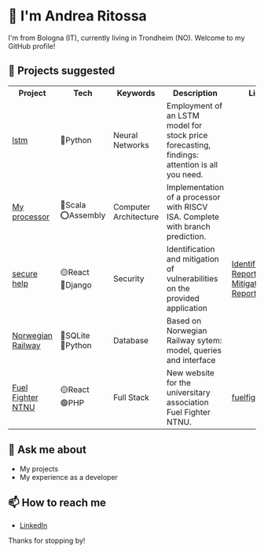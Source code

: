 # 👋 I'm Andrea Ritossa 

I'm from Bologna (IT), currently living in Trondheim (NO). Welcome to my GitHub profile!

## 🔭 Projects suggested 

<table>
  <tr>
    <th>Project</th>
    <th>Tech</th>
    <th>Keywords</th>
    <th>Description</th>
    <th>Link</th>
  </tr>
  <tr>
    <td><a href="https://github.com/the-future-dev/riot-lstm-article/blob/main/main.ipynb">lstm</a></td>
    <td>🔵Python</td>
    <td>Neural Networks</td>
    <td>Employment of an LSTM model for stock price forecasting, findings: attention is all you need.</td>
    <td></td>
  </tr>
  <tr>
    <td><a href="https://github.com/the-future-dev/RISCV-FiveStage">My processor</a></td>
    <td>🔴Scala       <br>⭕Assembly</td>
    <td>Computer Architecture</td>
    <td>Implementation of a processor with RISCV ISA. Complete with branch prediction.</td>
    <td></td>
  </tr>
  <tr>
    <td><a href="https://github.com/the-future-dev/secure-help">secure help</a></td>
    <td>🟡React<br>🔵Django</td>
    <td>Security</td>
    <td>Identification and mitigation of vulnerabilities on the provided application</td>
    <td><a href="https://github.com/the-future-dev/secure-help/blob/master/Vulnerabilities%20Identification%20Report.pdf">Identification Report</a>
    <br>
    <a href="https://github.com/the-future-dev/secure-help/blob/master/Vulnerabilities%20Mitigation%20Report.pdf">Mitigation Report</a></td>
  </tr>
  <tr>
    <td><a href="https://github.com/the-future-dev/NorwegianRailway">Norwegian Railway</a></td>
    <td>🔴SQLite<br>🔵Python</td>
    <td>Database</td>
    <td>Based on Norwegian Railway sytem: model, queries and interface</td>
    <td></td>
  </tr>
  <tr>
    <td><a href="https://github.com/the-future-dev/fuelfighter2023">Fuel Fighter NTNU</a></td>
    <td>🟡React<br>🟢PHP</td>
    <td>Full Stack</td>
    <td>New website for the universitary association Fuel Fighter NTNU.</td>
    <td><a href="https://www.fuelfighter.no/">fuelfighter.no</a></td>
  </tr>
</table>

## 💬 Ask me about
- My projects
- My experience as a developer

## 📫 How to reach me
- [LinkedIn](https://www.linkedin.com/in/andrea-ritossa/)

Thanks for stopping by!
